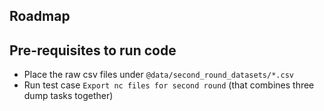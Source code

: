 ## Roadmap

## Pre-requisites to run code

- Place the raw csv files under `@data/second_round_datasets/*.csv`
- Run test case `Export nc files for second round` (that combines three dump tasks together)
